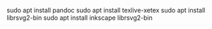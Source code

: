 sudo apt install pandoc
sudo apt install texlive-xetex
sudo apt install librsvg2-bin
sudo apt install inkscape librsvg2-bin